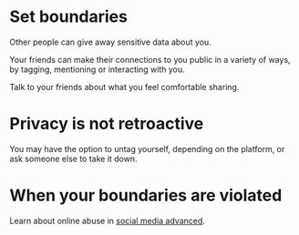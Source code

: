 [Title]: # (What others share)
[Order]: # (6)

# Set boundaries

Other people can give away sensitive data about you.  

Your friends can make their connections to you public in a variety of ways, by tagging, mentioning or interacting with you.

Talk to your friends about what you feel comfortable sharing.

# Privacy is not retroactive

You may have the option to untag yourself, depending on the platform, or ask someone else to take it down.

# When your boundaries are violated

Learn about online abuse in [social media advanced](umbrella://lesson/social-media/1).
